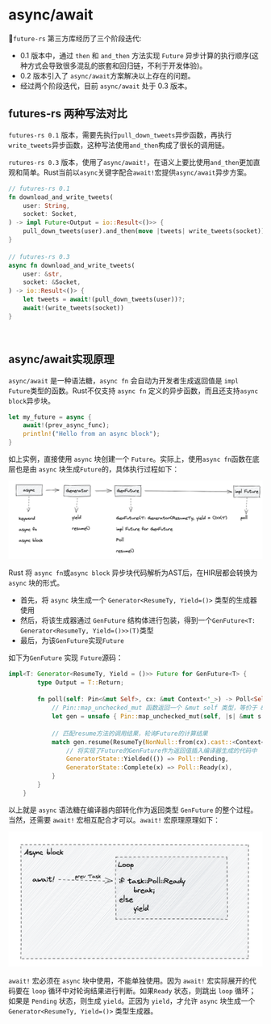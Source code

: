 # async/await

`future-rs` 第三方库经历了三个阶段迭代:

* 0.1 版本中，通过 `then` 和 `and_then` 方法实现 `Future` 异步计算的执行顺序(这种方式会导致很多混乱的嵌套和回归链，不利于开发体验)。
* 0.2 版本引入了 `async/await`方案解决以上存在的问题。
* 经过两个阶段迭代，目前 `async/await` 处于 0.3 版本。

## futures-rs 两种写法对比

`futures-rs 0.1` 版本，需要先执行`pull_down_tweets`异步函数，再执行`write_tweets`异步函数，这种写法使用`and_then`构成了很长的调用链。

`rutures-rs 0.3` 版本，使用了`async/await!`，在语义上要比使用`and_then`更加直观和简单。Rust当前以`async`关键字配合`await!`宏提供`async/await`异步方案。

```rust
// futures-rs 0.1
fn download_and_write_tweets(
    user: String,
    socket: Socket,
) -> impl Future<Output = io::Result<()>> {
    pull_down_tweets(user).and_then(move |tweets| write_tweets(socket))
}

// futures-rs 0.3
async fn download_and_write_tweets(
    user: &str,
    socket: &Socket,
) -> io::Result<()> {
    let tweets = await!(pull_down_tweets(user))?;
    await!(write_tweets(socket))
}
```

&nbsp;

## async/await实现原理

`async/await` 是一种语法糖，`async fn` 会自动为开发者生成返回值是 `impl Future`类型的函数。Rust不仅支持 `async fn` 定义的异步函数，而且还支持`async block`异步块。

```rust
let my_future = async {
    await!(prev_async_func);
    println!("Hello from an async block");
}
```

如上实例，直接使用 `async` 块创建一个 `Future`。实际上，使用`async fn`函数在底层也是由 `async` 块生成`Future`的，具体执行过程如下：

![future](./imgs/future.png)

Rust 将 `async fn`或`async block` 异步块代码解析为AST后，在HIR层都会转换为`async` 块的形式。

* 首先，将 `async` 块生成一个 `Generator<ResumeTy, Yield=()>` 类型的生成器使用
* 然后，将该生成器通过 `GenFuture` 结构体进行包装，得到一个`GenFuture<T: Generator<ResumeTy, Yield=()>>(T)`类型
* 最后，为该`GenFuture`实现`Future`

如下为`GenFuture` 实现 `Future`源码：

```rust
impl<T: Generator<ResumeTy, Yield = ()>> Future for GenFuture<T> {
        type Output = T::Return;

        fn poll(self: Pin<&mut Self>, cx: &mut Context<'_>) -> Poll<Self::Output> {
            // Pin::map_unchecked_mut 函数返回一个 &mut self 类型，等价于 &mut self.0.resume()
            let gen = unsafe { Pin::map_unchecked_mut(self, |s| &mut s.0) };

            // 匹配resume方法的调用结果，轮询Future的计算结果
            match gen.resume(ResumeTy(NonNull::from(cx).cast::<Context<'static>>())) {
                // 将实现了Future的GenFuture作为返回值插入编译器生成的代码中
                GeneratorState::Yielded(()) => Poll::Pending,
                GeneratorState::Complete(x) => Poll::Ready(x),
            }
        }
    }
```

以上就是 `async` 语法糖在编译器内部转化作为返回类型 `GenFuture` 的整个过程。当然，还需要 `await!` 宏相互配合才可以。`await!` 宏原理原理如下：

![future](./imgs/future2.png)

`await!` 宏必须在 `async` 块中使用，不能单独使用。因为 `await!` 宏实际展开的代码要在 `loop` 循环中对轮询结果进行判断。如果`Ready` 状态，则跳出 `loop` 循环；如果是 `Pending` 状态，则生成 `yield`。正因为 `yield`，才允许 `async` 块生成一个 `Generator<ResumeTy, Yield=()>` 类型生成器。
